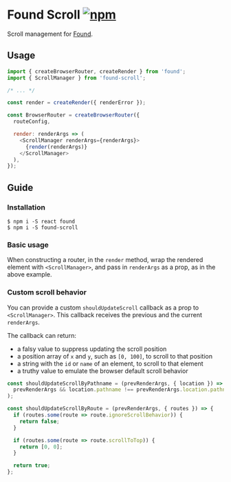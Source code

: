 # Found Scroll [![npm][npm-badge]][npm]

Scroll management for [Found](https://github.com/4Catalyzer/found).

## Usage

```js
import { createBrowserRouter, createRender } from 'found';
import { ScrollManager } from 'found-scroll';

/* ... */

const render = createRender({ renderError });

const BrowserRouter = createBrowserRouter({
  routeConfig,

  render: renderArgs => (
    <ScrollManager renderArgs={renderArgs}>
      {render(renderArgs)}
    </ScrollManager>
  ),
});
```

## Guide

### Installation

```
$ npm i -S react found
$ npm i -S found-scroll
```

### Basic usage

When constructing a router, in the `render` method, wrap the rendered element with `<ScrollManager>`, and pass in `renderArgs` as a prop, as in the above example.

### Custom scroll behavior

You can provide a custom `shouldUpdateScroll` callback as a prop to `<ScrollManager>`. This callback receives the previous and the current `renderArgs`.

The callback can return:

- a falsy value to suppress updating the scroll position
- a position array of `x` and `y`, such as `[0, 100]`, to scroll to that position
- a string with the `id` or `name` of an element, to scroll to that element
- a truthy value to emulate the browser default scroll behavior

```js
const shouldUpdateScrollByPathname = (prevRenderArgs, { location }) => (
  prevRenderArgs && location.pathname !== prevRenderArgs.location.pathname
);

const shouldUpdateScrollByRoute = (prevRenderArgs, { routes }) => {
  if (routes.some(route => route.ignoreScrollBehavior)) {
    return false;
  }

  if (routes.some(route => route.scrollToTop)) {
    return [0, 0];
  }

  return true;
};
```

[npm-badge]: https://img.shields.io/npm/v/found-scroll.svg
[npm]: https://www.npmjs.org/package/found-scroll
